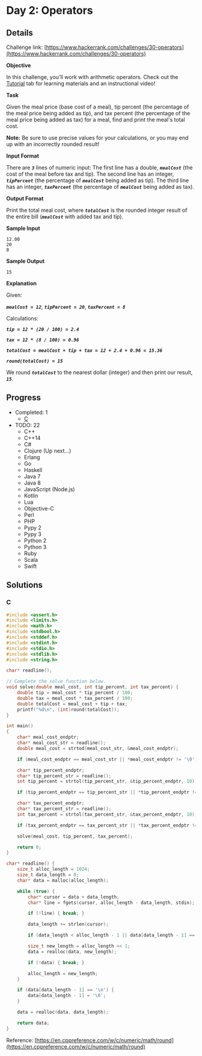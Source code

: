 # Day 2: Operators

## Details

Challenge link: [https://www.hackerrank.com/challenges/30-operators](https://www.hackerrank.com/challenges/30-operators)

**Objective**

In this challenge, you'll work with arithmetic operators. Check out the [Tutorial](https://www.hackerrank.com/challenges/30-operators/tutorial) tab for learning materials and an instructional video!

**Task**

Given the meal price (base cost of a meal), tip percent (the percentage of the meal price being added as tip), and tax percent (the percentage of the meal price being added as tax) for a meal, find and print the meal's total cost.

**Note:** Be sure to use precise values for your calculations, or you may end up with an incorrectly rounded result!

**Input Format**

There are ***`3`*** lines of numeric input:
The first line has a double, ***`mealCost`*** (the cost of the meal before tax and tip).
The second line has an integer, ***`tipPercent`*** (the percentage of ***`mealCost`*** being added as tip).
The third line has an integer, ***`taxPercent`*** (the percentage of ***`mealCost`*** being added as tax).

**Output Format**

Print the total meal cost, where ***`totalCost`*** is the rounded integer result of the entire bill (***`mealCost`*** with added tax and tip).

**Sample Input**

```plaintext
12.00
20
8
```

**Sample Output**

```plaintext
15
```

**Explanation**

Given:

***`mealCost = 12`***, ***`tipPercent = 20`***, ***`taxPercent = 8`***

Calculations:

***`tip = 12 * (20 / 100) = 2.4`***

***`tax = 12 * (8 / 100) = 0.96`***

***`totalCost = mealCost + tip + tax = 12 + 2.4 + 0.96 = 15.36`***

***`round(totalCost) = 15`***

We round ***`totalCost`*** to the nearest dollar (integer) and then print our result, ***`15`***.

## Progress

- Completed: 1
    - [C](#c)
- TODO: 22
    - C++
    - C++14
    - C#
    - Clojure (Up next...)
    - Erlang
    - Go
    - Haskell
    - Java 7
    - Java 8
    - JavaScript (Node.js)
    - Kotlin
    - Lua
    - Objective-C
    - Perl
    - PHP
    - Pypy 2
    - Pypy 3
    - Python 2
    - Python 3
    - Ruby
    - Scala
    - Swift

## Solutions

### C

```c
#include <assert.h>
#include <limits.h>
#include <math.h>
#include <stdbool.h>
#include <stddef.h>
#include <stdint.h>
#include <stdio.h>
#include <stdlib.h>
#include <string.h>

char* readline();

// Complete the solve function below.
void solve(double meal_cost, int tip_percent, int tax_percent) {
    double tip = meal_cost * tip_percent / 100;
    double tax = meal_cost * tax_percent / 100;
    double totalCost = meal_cost + tip + tax;
    printf("%d\n", (int)round(totalCost));
}

int main()
{
    char* meal_cost_endptr;
    char* meal_cost_str = readline();
    double meal_cost = strtod(meal_cost_str, &meal_cost_endptr);

    if (meal_cost_endptr == meal_cost_str || *meal_cost_endptr != '\0') { exit(EXIT_FAILURE); }

    char* tip_percent_endptr;
    char* tip_percent_str = readline();
    int tip_percent = strtol(tip_percent_str, &tip_percent_endptr, 10);

    if (tip_percent_endptr == tip_percent_str || *tip_percent_endptr != '\0') { exit(EXIT_FAILURE); }

    char* tax_percent_endptr;
    char* tax_percent_str = readline();
    int tax_percent = strtol(tax_percent_str, &tax_percent_endptr, 10);

    if (tax_percent_endptr == tax_percent_str || *tax_percent_endptr != '\0') { exit(EXIT_FAILURE); }

    solve(meal_cost, tip_percent, tax_percent);

    return 0;
}

char* readline() {
    size_t alloc_length = 1024;
    size_t data_length = 0;
    char* data = malloc(alloc_length);

    while (true) {
        char* cursor = data + data_length;
        char* line = fgets(cursor, alloc_length - data_length, stdin);

        if (!line) { break; }

        data_length += strlen(cursor);

        if (data_length < alloc_length - 1 || data[data_length - 1] == '\n') { break; }

        size_t new_length = alloc_length << 1;
        data = realloc(data, new_length);

        if (!data) { break; }

        alloc_length = new_length;
    }

    if (data[data_length - 1] == '\n') {
        data[data_length - 1] = '\0';
    }

    data = realloc(data, data_length);

    return data;
}

```

Reference: [https://en.cppreference.com/w/c/numeric/math/round](https://en.cppreference.com/w/c/numeric/math/round)
